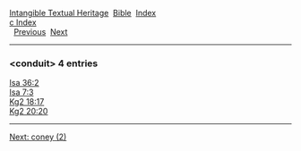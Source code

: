 [Intangible Textual Heritage](../../index)  [Bible](../index) 
[Index](index)   
[c Index](_c_)  
  [Previous](c02423)  [Next](c02425) 

------------------------------------------------------------------------

### &lt;conduit&gt; 4 entries

[Isa 36:2](../kjv/isa036.htm#002)  
[Isa 7:3](../kjv/isa007.htm#003)  
[Kg2 18:17](../kjv/kg2018.htm#017)  
[Kg2 20:20](../kjv/kg2020.htm#020)  

------------------------------------------------------------------------

[Next: coney (2)](c02425)
